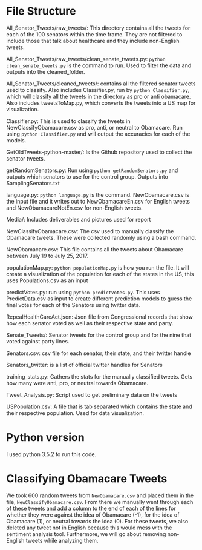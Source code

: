 # File Structure

All_Senator_Tweets/raw_tweets/: This directory contains all the tweets for each of the 100 senators within the time frame. They are not filtered to include those that talk about healthcare and they include non-English tweets.

All_Senator_Tweets/raw_tweets/clean_senate_tweets.py: `python clean_senate_tweets.py` is the command to run. Used to filter the data and outputs into the cleaned_folder.

All_Senator_Tweets/cleaned_tweets/: contains all the filtered senator tweets used to classify. Also includes Classifier.py, run by `python Classifier.py`, which will classify all the tweets in the directory as pro or anti obamacare. Also includes tweetsToMap.py, which converts the tweets into a US map for visualization.

Classifier.py: This is used to classify the tweets in NewClassifyObamacare.csv as pro, anti, or neutral to Obamacare. Run using `python Classifier.py` and will output the accuracies for each of the models.

GetOldTweets-python-master/: Is the Github repository used to collect the senator tweets.

getRandomSenators.py: Run using `python getRandomSenators.py` and outputs which senators to use for the control group. Outputs into SamplingSenators.txt

language.py: `python language.py` is the command. NewObamacare.csv is the input file and it writes out to NewObamacareEn.csv for English tweets and NewObamacareNotEn.csv for non-English tweets.

Media/: Includes deliverables and pictures used for report

NewClassifyObamacare.csv: The csv used to manually classify the Obamacare tweets. These were collected randomly using a bash command.

NewObamacare.csv: This file contains all the tweets about Obamacare between July 19 to July 25, 2017.

populationMap.py: `python populationMap.py` is how you run the file. It will create a visualization of the population for each of the states in the US, this uses Populations.csv as an input

predictVotes.py: run using `python predictVotes.py`. This uses PredictData.csv as input to create different prediction models to guess the final votes for each of the Senators using twitter data.

RepealHealthCareAct.json: Json file from Congressional records that show how each senator voted as well as their respective state and party.

Senate_Tweets/: Senator tweets for the control group and for the nine that voted against party lines.

Senators.csv: csv file for each senator, their state, and their twitter handle

Senators_twitter: is a list of official twitter handles for Senators

training_stats.py: Gathers the stats for the manually classified tweets. Gets how many were anti, pro, or neutral towards Obamacare.

Tweet_Analysis.py: Script used to get preliminary data on the tweets

USPopulation.csv: A file that is tab separated which contains the state and their respective population. Used for data visualization.

# Python version
I used python 3.5.2 to run this code.

# Classifying Obamacare Tweets
We took 600 random tweets from `NewObamacare.csv` and placed them in the file, `NewClassifyObamacare.csv`. From there
we manually went through each of these tweets and add a column to the end of each of the lines for whether they were
against the idea of Obamacare (-1), for the idea of Obamacare (1), or neutral towards the idea (0). For these tweets,
we also deleted any tweet not in English because this would mess with the sentiment analysis tool. Furthermore, we 
will go about removing non-English tweets while analyzing them.
